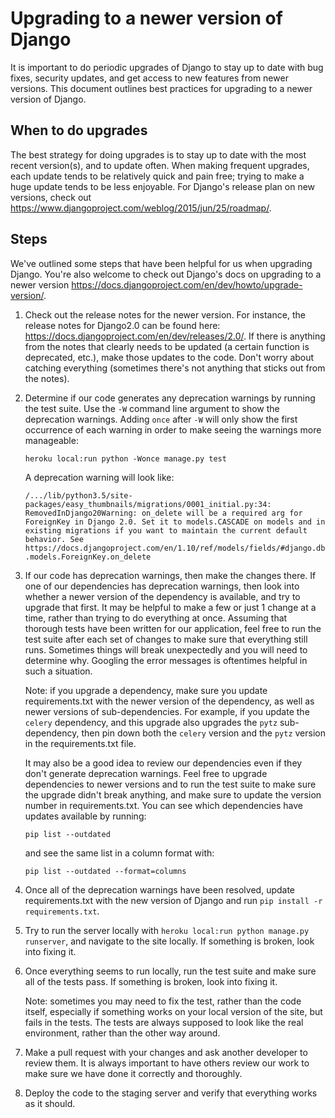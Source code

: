 Upgrading to a newer version of Django
======================================

It is important to do periodic upgrades of Django to stay up to date with bug fixes, security updates, and get access to new features from newer versions. This document outlines best practices for upgrading to a newer version of Django.

When to do upgrades
-------------------
The best strategy for doing upgrades is to stay up to date with the most recent version(s), and to update often. When making frequent upgrades, each update tends to be relatively quick and pain free; trying to make a huge update tends to be less enjoyable.
For Django's release plan on new versions, check out https://www.djangoproject.com/weblog/2015/jun/25/roadmap/.

Steps
-----
We've outlined some steps that have been helpful for us when upgrading Django. You're also welcome to check out Django's docs on upgrading to a newer version https://docs.djangoproject.com/en/dev/howto/upgrade-version/.

1. Check out the release notes for the newer version. For instance, the release notes for Django2.0 can be found here: https://docs.djangoproject.com/en/dev/releases/2.0/. If there is anything from the notes that clearly needs to be updated (a certain function is deprecated, etc.), make those updates to the code. Don't worry about catching everything (sometimes there's not anything that sticks out from the notes).

2. Determine if our code generates any deprecation warnings by running the test suite. Use the `-W` command line argument to show the deprecation warnings. Adding `once` after `-W` will only show the first occurrence of each warning in order to make seeing the warnings more manageable:

   `heroku local:run python -Wonce manage.py test`

   A deprecation warning will look like:

   ```/.../lib/python3.5/site-packages/easy_thumbnails/migrations/0001_initial.py:34: RemovedInDjango20Warning: on_delete will be a required arg for ForeignKey in Django 2.0. Set it to models.CASCADE on models and in existing migrations if you want to maintain the current default behavior. See https://docs.djangoproject.com/en/1.10/ref/models/fields/#django.db.models.ForeignKey.on_delete```

3. If our code has deprecation warnings, then make the changes there. If one of our dependencies has deprecation warnings, then look into whether a newer version of the dependency is available, and try to upgrade that first. It may be helpful to make a few or just 1 change at a time, rather than trying to do everything at once. Assuming that thorough tests have been written for our application, feel free to run the test suite after each set of changes to make sure that everything still runs. Sometimes things will break unexpectedly and you will need to determine why. Googling the error messages is oftentimes helpful in such a situation.

   Note: if you upgrade a dependency, make sure you update requirements.txt with the newer version of the dependency, as well as newer versions of sub-dependencies. For example, if you update the `celery` dependency, and this upgrade also upgrades the `pytz` sub-dependency, then pin down both the `celery` version and the `pytz` version in the requirements.txt file.

   It may also be a good idea to review our dependencies even if they don't generate deprecation warnings. Feel free to upgrade dependencies to newer versions and to run the test suite to make sure the upgrade didn't break anything, and make sure to update the version number in requirements.txt. You can see which dependencies have updates available by running:

   ```pip list --outdated```

   and see the same list in a column format with:

   ```pip list --outdated --format=columns```

4. Once all of the deprecation warnings have been resolved, update requirements.txt with the new version of Django and run `pip install -r requirements.txt`.

5. Try to run the server locally with `heroku local:run python manage.py runserver`, and navigate to the site locally. If something is broken, look into fixing it.

6. Once everything seems to run locally, run the test suite and make sure all of the tests pass. If something is broken, look into fixing it.

   Note: sometimes you may need to fix the test, rather than the code itself, especially if something works on your local version of the site, but fails in the tests. The tests are always supposed to look like the real environment, rather than the other way around.

7. Make a pull request with your changes and ask another developer to review them. It is always important to have others review our work to make sure we have done it correctly and thoroughly.

8. Deploy the code to the staging server and verify that everything works as it should.

